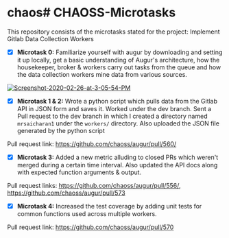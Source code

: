 # chaos# CHAOSS-Microtasks
This repository consists of the microtasks stated for the project: Implement Gitlab Data Collection Workers

- [X] **Microtask 0:** Familiarize yourself with augur by downloading and setting it up locally, get a basic understanding of Augur's architecture, how the housekeeper, broker & workers carry out tasks from the queue and how the data collection workers mine data from various sources.

<a href="https://ibb.co/7y3XZMD"><img src="https://i.ibb.co/kcLxwbT/Screenshot-2020-02-26-at-3-05-54-PM.png" alt="Screenshot-2020-02-26-at-3-05-54-PM" border="0"></a>

- [X] **Microtask 1 & 2:** Wrote a python script which pulls data from the Gitlab API in JSON form and saves it.  Worked under the dev branch. Sent a Pull request to the dev branch in which I created a directory named `mrsaicharan1` under the `workers/` directory. Also uploaded the JSON file generated by the python script

Pull request link: https://github.com/chaoss/augur/pull/560/

- [X] **Microtask 3:** Added a new metric alluding to closed PRs which weren't merged during a certain time interval. Also updated the API docs along with expected function arguments & output.

Pull request links: https://github.com/chaoss/augur/pull/556/, https://github.com/chaoss/augur/pull/573

- [X] **Microtask 4:** Increased the test coverage by adding unit tests for common functions used across multiple workers.

Pull request link: https://github.com/chaoss/augur/pull/570


